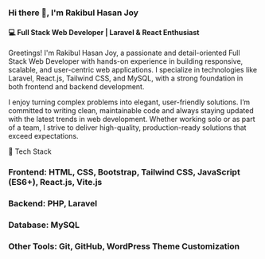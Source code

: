 ### Hi there 👋, I'm Rakibul Hasan Joy
#### 💻 Full Stack Web Developer | Laravel & React Enthusiast
Greetings!
I'm Rakibul Hasan Joy, a passionate and detail-oriented Full Stack Web Developer with hands-on experience in building responsive, scalable, and user-centric web applications. I specialize in technologies like Laravel, React.js, Tailwind CSS, and MySQL, with a strong foundation in both frontend and backend development.

I enjoy turning complex problems into elegant, user-friendly solutions. I’m committed to writing clean, maintainable code and always staying updated with the latest trends in web development. Whether working solo or as part of a team, I strive to deliver high-quality, production-ready solutions that exceed expectations.

🚀 Tech Stack
### Frontend: HTML, CSS, Bootstrap, Tailwind CSS, JavaScript (ES6+), React.js, Vite.js
### Backend: PHP, Laravel
### Database: MySQL
### Other Tools: Git, GitHub, WordPress Theme Customization
